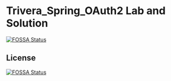 # Trivera_Spring_OAuth2 Lab and Solution
[![FOSSA Status](https://app.fossa.io/api/projects/git%2Bgithub.com%2Fmickknutson%2FTrivera_Spring_OAuth2.svg?type=shield)](https://app.fossa.io/projects/git%2Bgithub.com%2Fmickknutson%2FTrivera_Spring_OAuth2?ref=badge_shield)



## License
[![FOSSA Status](https://app.fossa.io/api/projects/git%2Bgithub.com%2Fmickknutson%2FTrivera_Spring_OAuth2.svg?type=large)](https://app.fossa.io/projects/git%2Bgithub.com%2Fmickknutson%2FTrivera_Spring_OAuth2?ref=badge_large)
